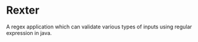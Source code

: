 # Rexter
A regex application which can validate various types of inputs using regular expression in java.
